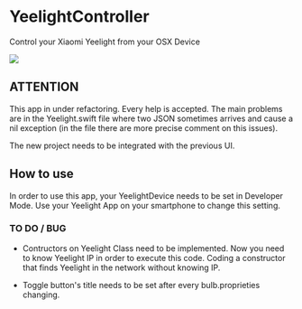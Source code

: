 # YeelightController
Control your Xiaomi Yeelight from your OSX Device

<img src="https://github.com/alessandro308/YeelightController/blob/master/preview.png" />

## ATTENTION
This app in under refactoring. Every help is accepted. 
The main problems are in the Yeelight.swift file where two JSON sometimes arrives and cause a nil exception (in the file there are more precise comment on this issues).

The new project needs to be integrated with the previous UI.

## How to use
In order to use this app, your YeelightDevice needs to be set in Developer Mode. Use your Yeelight App on your smartphone to change this setting.

### TO DO / BUG
- Contructors on Yeelight Class need to be implemented. Now you need to know Yeelight IP in order to execute this code. Coding a constructor that finds Yeelight in the network without knowing IP.

- Toggle button's title needs to be set after every bulb.proprieties changing. 
